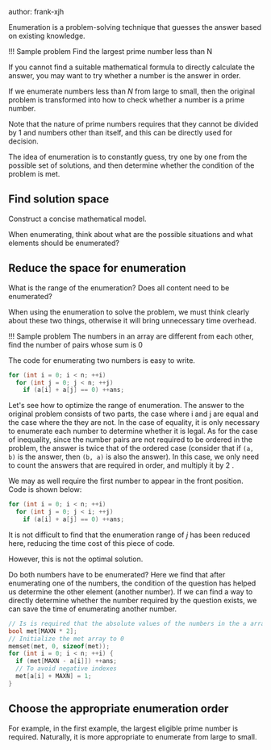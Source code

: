 author: frank-xjh

Enumeration is a problem-solving technique that guesses the answer based on existing knowledge.

!!! Sample problem
    Find the largest prime number less than N

If you cannot find a suitable mathematical formula to directly calculate the answer, you may want to try whether a number is the answer in order.

If we enumerate numbers less than $N$ from large to small, then the original problem is transformed into how to check whether a number is a prime number.

Note that the nature of prime numbers requires that they cannot be divided by $1$ and numbers other than itself, and this can be directly used for decision.

The idea of enumeration is to constantly guess, try one by one from the possible set of solutions, and then determine whether the condition of the problem is met.

## Find solution space

Construct a concise mathematical model.

When enumerating, think about what are the possible situations and what elements should be enumerated?

## Reduce the space for enumeration

What is the range of the enumeration? Does all content need to be enumerated?

When using the enumeration to solve the problem, we must think clearly about these two things, otherwise it will bring unnecessary time overhead.

!!! Sample problem
    The numbers in an array are different from each other, find the number of pairs whose sum is $0$

The code for enumerating two numbers is easy to write.

```cpp
for (int i = 0; i < n; ++i)
  for (int j = 0; j < n; ++j)
    if (a[i] + a[j] == 0) ++ans;
```

Let's see how to optimize the range of enumeration. The answer to the original problem consists of two parts, the case where i and j are equal and the case where the they are not. In the case of equality, it is only necessary to enumerate each number to determine whether it is legal. As for the case of inequality, since the number pairs are not required to be ordered in the problem, the answer is twice that of the ordered case (consider that if `(a, b)` is the answer, then `(b, a)` is also the answer). In this case, we only need to count the answers that are  required in order, and multiply it by $2$ .

We may as well require the first number to appear in the front position. Code is shown below:

```cpp
for (int i = 0; i < n; ++i)
  for (int j = 0; j < i; ++j)
    if (a[i] + a[j] == 0) ++ans;
```

It is not difficult to find that the enumeration range of $j$ has been reduced here, reducing the time cost of this piece of code.

However, this is not the optimal solution.

Do both numbers have to be enumerated? Here we find that after enumerating one of the numbers, the condition of the question has helped us determine the other element (another number). If we can find a way to directly determine whether the number required by the question exists, we can save the time of enumerating another number.

```cpp
// Is is required that the absolute values of the numbers in the a array are all less than MAXN
bool met[MAXN * 2];
// Initialize the met array to 0
memset(met, 0, sizeof(met));
for (int i = 0; i < n; ++i) {
  if (met[MAXN - a[i]]) ++ans;
  // To avoid negative indexes
  met[a[i] + MAXN] = 1;
}
```

## Choose the appropriate enumeration order

For example, in the first example, the largest eligible prime number is required. Naturally, it is more appropriate to enumerate from large to small.

